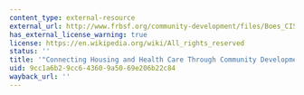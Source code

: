 ```yaml
---
content_type: external-resource
external_url: http://www.frbsf.org/community-development/files/Boes_CISP13.pdf
has_external_license_warning: true
license: https://en.wikipedia.org/wiki/All_rights_reserved
status: ''
title: '"Connecting Housing and Health Care Through Community Development." (PDF)'
uid: 9cc1a6b2-9cc6-4360-9a50-69e206b22c84
wayback_url: ''
---
```

